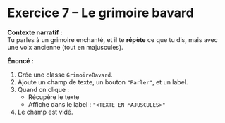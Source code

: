 # Exercice 7 – Le grimoire bavard

**Contexte narratif :**  
Tu parles à un grimoire enchanté, et il te **répète** ce que tu dis, mais avec une voix ancienne (tout en majuscules).

**Énoncé :**  
1. Crée une classe `GrimoireBavard`.  
2. Ajoute un champ de texte, un bouton `"Parler"`, et un label.  
3. Quand on clique :
   - Récupère le texte  
   - Affiche dans le label : `"<TEXTE EN MAJUSCULES>"`  
4. Le champ est vidé.

